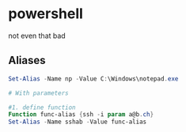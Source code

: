 # powershell

not even that bad

## Aliases

````powershell
Set-Alias -Name np -Value C:\Windows\notepad.exe

# With parameters

#1. define function
Function func-alias {ssh -i param a@b.ch}
Set-Alias -Name sshab -Value func-alias
````

